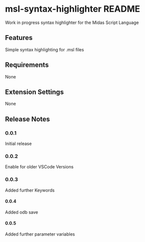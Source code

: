 # msl-syntax-highlighter README

Work in progress syntax highlighter for the Midas Script Language

## Features

Simple syntax highlighting for .msl files

## Requirements

None

## Extension Settings

None


## Release Notes

### 0.0.1

Initial release

### 0.0.2 

Enable for older VSCode Versions

### 0.0.3

Added further Keywords

#### 0.0.4 

Added odb save

#### 0.0.5 

Added further parameter variables